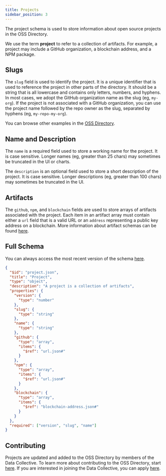 ```yaml
---
title: Projects
sidebar_position: 3
---
```


The project schema is used to store information about open source projects in the OSS Directory.

We use the term **project** to refer to a collection of artifacts. For example, a project may include a GitHub organization, a blockchain address, and a NPM package.

## Slugs

The `slug` field is used to identify the project. It is a unique identifier that is used to reference the project in other parts of the directory. It should be a string that is all lowercase and contains only letters, numbers, and hyphens. In most cases, we adopt the GitHub organization name as the slug (eg, `my-org`). If the project is not associated with a GitHub organization, you can use the project name followed by the repo owner as the slug, separated by hyphens (eg, `my-repo-my-org`).

You can browse other examples in the [OSS Directory](https://github.com/opensource-observer/oss-directory/tree/main/data/projects).

## Name and Description

The `name` is a required field used to store a working name for the project. It is case sensitive. Longer names (eg, greater than 25 chars) may sometimes be truncated in the UI or charts.

The `description` is an optional field used to store a short description of the project. It is case sensitive. Longer descriptions (eg, greater than 100 chars) may sometimes be truncated in the UI.

## Artifacts

The `github`, `npm`, and `blockchain` fields are used to store arrays of artifacts associated with the project. Each item in an artifact array must contain either a `url` field that is a valid URL or an `address` representing a public key address on a blockchain. More information about artifact schemas can be found [here](./artifact).

## Full Schema

You can always access the most recent version of the schema [here](https://github.com/opensource-observer/oss-directory/blob/main/src/resources/schema/project.json).

```json
{
  "$id": "project.json",
  "title": "Project",
  "type": "object",
  "description": "A project is a collection of artifacts",
  "properties": {
    "version": {
      "type": "number"
    },
    "slug": {
      "type": "string"
    },
    "name": {
      "type": "string"
    },
    "github": {
      "type": "array",
      "items": {
        "$ref": "url.json#"
      }
    },
    "npm": {
      "type": "array",
      "items": {
        "$ref": "url.json#"
      }
    },
    "blockchain": {
      "type": "array",
      "items": {
        "$ref": "blockchain-address.json#"
      }
    }
  },
  "required": ["version", "slug", "name"]
}
```

## Contributing

Projects are updated and added to the OSS Directory by members of the Data Collective. To learn more about contributing to the OSS Directory, start [here](../../contribute/intro). If you are interested in joining the Data Collective, you can apply [here](https://www.kariba.network).
